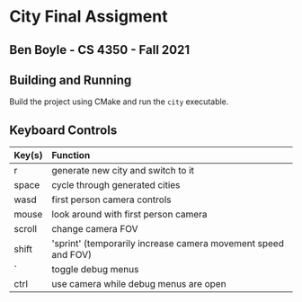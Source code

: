 # City Final Assigment

## Ben Boyle - CS 4350 - Fall 2021

## Building and Running

Build the project using CMake and run the `city` executable.

## Keyboard Controls

| Key(s)        | Function
| ------------- |:-------------
| r             | generate new city and switch to it
| space         | cycle through generated cities
| wasd          | first person camera controls
| mouse         | look around with first person camera
| scroll        | change camera FOV
| shift         | 'sprint' (temporarily increase camera movement speed and FOV)
| `             | toggle debug menus
| ctrl          | use camera while debug menus are open
